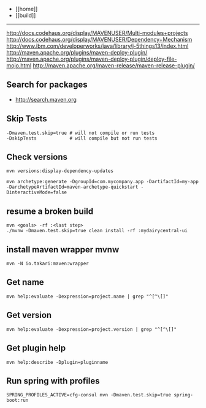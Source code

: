 - [[home]]
- [[build]]
---
http://docs.codehaus.org/display/MAVENUSER/Multi-modules+projects
http://docs.codehaus.org/display/MAVENUSER/Dependency+Mechanism
http://www.ibm.com/developerworks/java/library/j-5things13/index.html
http://maven.apache.org/plugins/maven-deploy-plugin/
http://maven.apache.org/plugins/maven-deploy-plugin/deploy-file-mojo.html
http://maven.apache.org/maven-release/maven-release-plugin/

## Search for packages
- http://search.maven.org

## Skip Tests
```
-Dmaven.test.skip=true # will not compile or run tests
-DskipTests            # will compile but not run tests
```

## Check versions 
```
mvn versions:display-dependency-updates

mvn archetype:generate -DgroupId=com.mycompany.app -DartifactId=my-app -DarchetypeArtifactId=maven-archetype-quickstart -DinteractiveMode=false
```

## resume a broken build
```
mvn <goals> -rf :<last step>
./mvnw -Dmaven.test.skip=true clean install -rf :mydairycentral-ui
```
## install maven wrapper mvnw
```
mvn -N io.takari:maven:wrapper
```

## Get name
```
mvn help:evaluate -Dexpression=project.name | grep "^[^\[]"
```
## Get version
```
mvn help:evaluate -Dexpression=project.version | grep "^[^\[]"
```

## Get plugin help
```
mvn help:describe -Dplugin=pluginname
```

## Run spring with profiles
```
SPRING_PROFILES_ACTIVE=cfg-consul mvn -Dmaven.test.skip=true spring-boot:run
```
